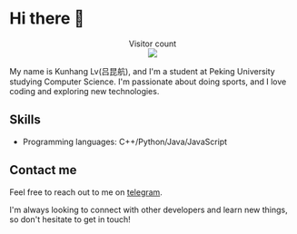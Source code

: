 # Hi there 👋


<p align="center"> 
  Visitor count<br>
  <img src="https://profile-counter.glitch.me/kylelv2000/count.svg" />
</p>

My name is Kunhang Lv(吕昆航), and I'm a student at Peking University studying Computer Science. I'm passionate about doing sports, and I love coding and exploring new technologies.

## Skills

- Programming languages: C++/Python/Java/JavaScript


## Contact me

Feel free to reach out to me on [telegram](https://t.me/komqaq).

I'm always looking to connect with other developers and learn new things, so don't hesitate to get in touch!

